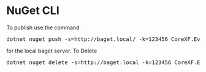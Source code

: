 ﻿# NuGet CLI
To publish use the command
<pre>dotnet nuget push -s=http://baget.local/ -k=123456 CoreXF.Eventing.Abstractions.2.0.0.nupkg</pre>
for the local baget server.
To Delete
<pre>dotnet nuget delete -s=http://baget.local -k=123456 CoreXF.Eventing.Abstractions.2.0.0</pre>



